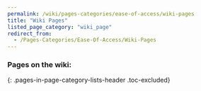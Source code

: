 ```yaml
---
permalink: /wiki/pages-categories/ease-of-access/wiki-pages
title: "Wiki Pages"
listed_page_category: "wiki_page"
redirect_from:
  - /Pages-Categories/Ease-Of-Access/Wiki-Pages
---
```


### Pages on the wiki:
{: .pages-in-page-category-lists-header .toc-excluded}